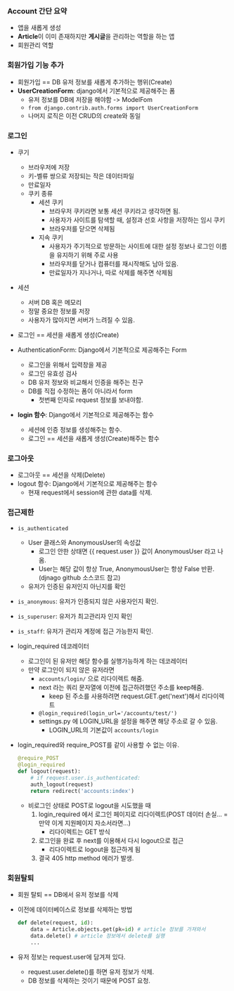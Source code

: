###  Account 간단 요약

* 앱을 새롭게 생성
* **Article**이 이미 존재하지만 **게시글**을 관리하는 역할을 하는 앱
* 회원관리 역할



### 회원가입 기능 추가

* 회원가입 == DB 유저 정보를 새롭게 추가하는 행위(Create)
* **UserCreationForm**: django에서 기본적으로 제공해주는 폼
  * 유저 정보를 DB에 저장을 해야함 -> ModelFom
  * `from django.contrib.auth.forms import UserCreationForm`
  * 나머지 로직은 이전 CRUD의 create와 동일



### 로그인

* 쿠기

  * 브라우저에 저장
  * 키-벨류 쌍으로 저장되는 작은 데이터파일
  * 만료일자
  * 쿠키 종류
    * 세션 쿠키
      * 브라우저 쿠키라면 보통 세션 쿠키라고 생각하면 됨.
      * 사용자가 사이트를 탐색할 때, 설정과 선호 사항을 저장하는 임시 쿠키
      * 브라우저를 닫으면 삭제됨
    * 지속 쿠키
      * 사용자가 주기적으로 방문하는 사이트에 대한 설정 정보나 로그인 이름을 유지하기 위해 주로 사용
      * 브라우저를 닫거나 컴퓨터를 재시작해도 남아 있음. 
      * 만료일자가 지나거나, 따로 삭제를 해주면 삭제됨

* 세션

  * 서버 DB 혹은 메모리
  * 정말 중요한 정보를 저장
  * 사용자가 많아지면 서버가 느려질 수 있음.

  

* 로그인 == 세션을 새롭게 생성(Create)

* AuthenticationForm: Django에서 기본적으로 제공해주는 Form

  * 로그인을 위해서 입력창을 제공
  * 로그인 유효성 검사
  * DB 유저 정보와 비교해서 인증을 해주는 친구
  * DB를 직접 수정하는 폼이 아니라서 form
    * 첫번째 인자로 request 정보를 보내야함.

* **login 함수**: Django에서 기본적으로 제공해주는 함수

  * 세션에 인증 정보를 생성해주는 함수.
  * 로그인 == 세션을 새롭게 생성(Create)해주는 함수





### 로그아웃

* 로그아웃 == 세션을 삭제(Delete)
* logout 함수: Django에서 기본적으로 제공해주는 함수
  * 현재 request에서 session에 관한 data를 삭제.



### 접근제한

* `is_authenticated`
  * User 클래스와 AnonymousUser의 속성값
    * 로그인 안한 상태면 {{ request.user }} 값이 AnonymousUser 라고 나옴.
    * User는 해당 값이 항상 True, AnonymousUser는 항상 False 반환. (djnago github 소스코드 참고)
  * 유저가 인증된 유저인지 아닌지를 확인
* `is_anonymous`: 유저가 인증되지 않은 사용자인지 확인.
* `is_superuser`: 유저가 최고관리자 인지 확인
* `is_staff`: 유저가 관리자 계정에 접근 가능한지 확인.



* login_required 데코레이터
  * 로그인이 된 유저만 해당 함수를 실행가능하게 하는 데코레이터
  * 만약 로그인이 되지 않은 유저라면
    * `accounts/login/` 으로 리다이렉트 해줌.
    * next  라는 쿼리 문자열에 이전에 접근하려했던 주소를 keep해줌.
      * keep 된 주소를 사용하려면 request.GET.get('next')해서 리다이렉트
    * `@login_required(login_url='/accounts/test/')`
    * settings.py 에 LOGIN_URL을 설정을 해주면 해당 주소로 갈 수 있음.
      * LOGIN_URL의 기본값이 `accounts/login`



* login_required와 require_POST를 같이 사용할 수 없는 이유.

  ```python
  @require_POST
  @login_required
  def logout(request):
      # if request.user.is_authenticated:
      auth_logout(request)
      return redirect('accounts:index')
  ```

  * 비로그인 상태로 POST로 logout을 시도했을 때
    1. login_required 에서 로그인 페이지로 리다이렉트(POST 데이터 손실... = 만약 이게 지원페이지 자소서라면...)
       * 리다이렉트는 GET 방식
    2. 로그인을 완료 후 next를 이용해서 다시 logout으로 접근
       * 리다이렉트로 logout을 접근하게 됨
    3. 결국 405 http method 에러가 발생.



### 회원탈퇴

* 회원 탈퇴 == DB에서 유저 정보를 삭제

* 이전에 데이터베이스로 정보를 삭제하는 방법

  ```python
  def delete(request, id):
      data = Article.objects.get(pk=id) # article 정보를 가져와서
      data.delete() # article 정보에서 delete를 실행
      ...    
  ```

  

* 유저 정보는 request.user에 담겨져 있다.
  * request.user.delete()를 하면 유저 정보가 삭제.
  * DB 정보를 삭제하는 것이기 때문에 POST 요청.